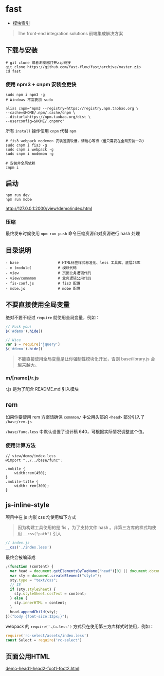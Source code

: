 # fast

- [模块索引](./m/README.md)

> The front-end integration solutions
> 前端集成解决方案

## 下载与安装

```shell
# git clone 或者浏览器打开zip链接
git clone https://github.com/fast-flow/fast/archive/master.zip
cd fast
```

### 使用 npm3 + cnpm 安装会更快

```shell
sudo npm i npm3 -g
# Windows 不需要加 sudo
```

```shell
alias cnpm="npm3 --registry=https://registry.npm.taobao.org \
--cache=$HOME/.npm/.cache/cnpm \
--disturl=https://npm.taobao.org/dist \
--userconfig=$HOME/.cnpmrc"
```

所有 `install` 操作使用 `cnpm` 代替 `npm`

```shell
# fis3 webpack nodemon 安装速度较慢，请耐心等待（但只需要在全局安装一次）
sudo cnpm i fis3 -g
sudo cnpm i webpack -g
sudo cnpm i nodemon -g

# 安装非全局依赖
cnpm i
```

## 启动

```shell
npm run dev
npm run mobe
```
http://127.0.0.1:2000/view/demo/index.html

### 压缩

最终发布时候使用 `npm run push` 命令压缩资源和对资源进行 hash 处理

## 目录说明

```
- base                  # HTML标签样式标准化、less 工具库、底层JS库
- m (module)            # 模块代码
- view                  # 页面业务逻辑代码
- view/commmon          # 业务逻辑公用代码
- fis-conf.js           # fis3 配置
- mobe.js               # mobe 配置
```

## 不要直接使用全局变量

绝对不要不经过 `require` 就使用全局变量，例如：

```js
// Fuck you!
$('#demo').hide()
```
```js
// Nice
var $ = require('jquery')
$('#demo').hide()
```
> 不能直接使用全局变量是让你强制性模块化开发，否则 base/library.js 会越来越大。


### m/[name]/r.js

r.js 是为了配合 README.md 引入模块

## rem

如果你要使用 rem 方案请确保 `commmon/` 中公用头部的 `<head>` 部分引入了 `/base/rem.js`

`/base/func.less` 中默认设置了设计稿 640，可根据实际情况调整这个值。

### 使用计算方法

```less
// view/demo/index.less
@import "../../base/func";

.mobile {
    width:rem(450);
}
.mobile-title {
    width: rem(300);
}
```
## js-inline-style

项目中在 js 内嵌 css 均使用如下方式

> 因为构建工具使用的是 fis ，为了支持文件 hash 。非第三方库的样式均使用 `__css("path")` 引入


```js
// index.js
__css('./index.less')
```

最终会被编译成

```js
;(function (content) {
  var head = document.getElementsByTagName("head")[0] || document.documentElement;
  var sty = document.createElement("style");
  sty.type = "text/css";
  // IE
  if (sty.styleSheet) {
    sty.styleSheet.cssText = content;
  } else {
    sty.innerHTML = content;
  }
  head.appendChild(sty);
})("body {font-size:12px;}");
```

webpack 的 `require('./a.less')` 方式只在使用第三方库样式时使用，例如：

```js
require('rc-select/assets/index.less')
const Select = require('rc-select')
```

## 页面公用HTML

[demo-head1-head2-foot1-foot2.html](/view/pc/common/demo-head1-head2-foot1-foot2.html)
